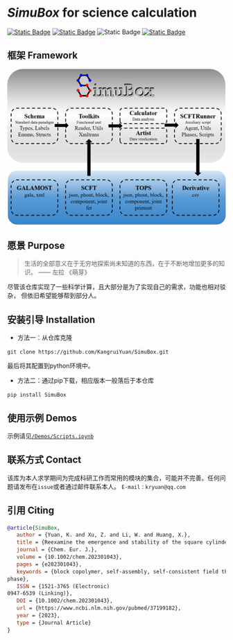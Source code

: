 
# *SimuBox* for science calculation

[![Static Badge](https://img.shields.io/badge/GitHub-SimuBox-7C8EFF?logo=github)](https://github.com/KangruiYuan/SimuBox.git)
[![Static Badge](https://img.shields.io/badge/PyPI-SimuBox-B39CD0?logo=pypi)](https://pypi.org/project/SimuBox/)
![Static Badge](https://img.shields.io/badge/python-version_3.8%2B-blue?logo=python&logoColor=white)
[![Static Badge](https://img.shields.io/badge/DOI-doi.org%2F10.1002%2Fchem.202301043-purple)](https://doi.org/10.1002/chem.202301043)

## 框架 Framework

![本地路径](./Docs/Figures/Summary.png)


## 愿景 Purpose

> 生活的全部意义在于无穷地探索尚未知道的东西，在于不断地增加更多的知识。 —— 左拉 《萌芽》

尽管该仓库实现了一些科学计算，且大部分是为了实现自己的需求，功能也相对驳杂，
但依旧希望能够帮到部分人。


## 安装引导 Installation

- 方法一：从仓库克隆

`git clone https://github.com/KangruiYuan/SimuBox.git`

最后将其配置到python环境中。

- 方法二：通过pip下载，相应版本一般落后于本仓库

`pip install SimuBox`

## 使用示例 Demos

示例请见[`/Demos/Scripts.ipynb`](https://github.com/KangruiYuan/SimuBox/blob/main/Demos/Scripts.ipynb)

## 联系方式 Contact

该库为本人求学期间为完成科研工作而常用的模块的集合，可能并不完善。任何问题请发布在`issue`或者通过邮件联系本人。
`E-mail：kryuan@qq.com`

## 引用 Citing

```bibtex
@article{SimuBox,
   author = {Yuan, K. and Xu, Z. and Li, W. and Huang, X.},
   title = {Reexamine the emergence and stability of the square cylinder phase in block copolymers},
   journal = {Chem. Eur. J.},
   volume = {10.1002/chem.202301043},
   pages = {e202301043},
   keywords = {block copolymer, self-assembly, self-consistent field theory, square cylinder
phase},
   ISSN = {1521-3765 (Electronic)
0947-6539 (Linking)},
   DOI = {10.1002/chem.202301043},
   url = {https://www.ncbi.nlm.nih.gov/pubmed/37199182},
   year = {2023},
   type = {Journal Article}
}
```